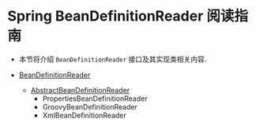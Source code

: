# Spring BeanDefinitionReader 阅读指南

- 本节将介绍 `BeanDefinitionReader` 接口及其实现类相关内容. 


- [BeanDefinitionReader](/doc/book/bean/factory/support/BeanDefinitionReader/Spring-BeanDefinitionReader.md)
    - [AbstractBeanDefinitionReader](/doc/book/bean/factory/support/Spring-AbstractBeanDefinitionReader.md)
        - PropertiesBeanDefinitionReader
        - GroovyBeanDefinitionReader
        - XmlBeanDefinitionReader